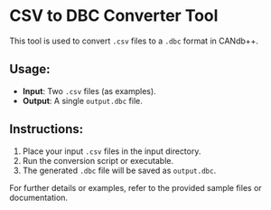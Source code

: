 # CSV to DBC Converter Tool

This tool is used to convert `.csv` files to a `.dbc` format in CANdb++.

## Usage:
- **Input**: Two `.csv` files (as examples).
- **Output**: A single `output.dbc` file.

## Instructions:
1. Place your input `.csv` files in the input directory.
2. Run the conversion script or executable.
3. The generated `.dbc` file will be saved as `output.dbc`.

For further details or examples, refer to the provided sample files or documentation.
